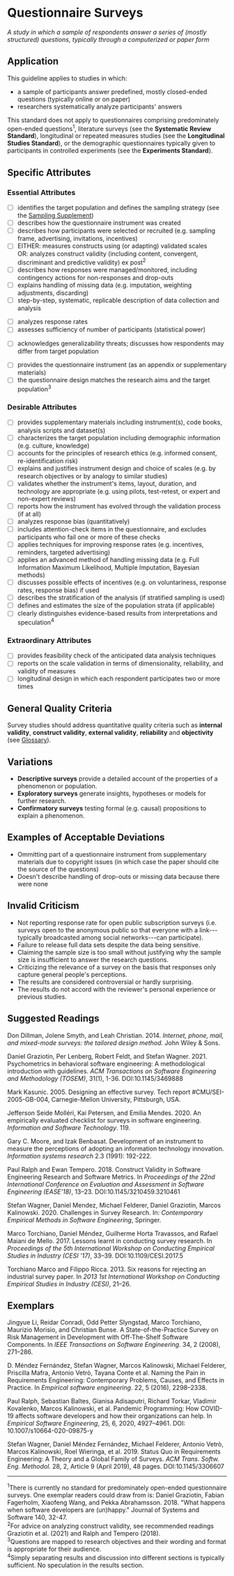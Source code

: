 # Questionnaire Surveys 
<standard name="Questionnaire Surveys">



*<desc>A study in which a sample of respondents answer a series of (mostly structured) questions,
typically through a computerized or paper form</desc>*


## Application

This guideline applies to studies in which:

-   a sample of participants answer predefined, mostly closed-ended
    questions (typically online or on paper)
-   researchers systematically analyze participants' answers

This standard does not apply to questionnaires comprising predominately
open-ended questions<sup><a class="footnote footnote-ref">1</a></sup>, literature surveys (see the **Systematic
Review Standard**), longitudinal or repeated measures studies (see the
**Longitudinal Studies Standard**), or the demographic questionnaires
typically given to participants in controlled experiments (see the
**Experiments Standard**).

## Specific Attributes 

### Essential Attributes 
<checklist name="Essential">

<intro>

<method>

- [ ]	identifies the target population and defines the sampling strategy (see the [Sampling Supplement](https://github.com/acmsigsoft/EmpiricalStandards/blob/master/docs/supplements/Sampling.md))
- [ ]	describes how the questionnaire instrument was created
- [ ]	describes how participants were selected or recruited (e.g. sampling frame, advertising, invitations, incentives)
- [ ]	EITHER: measures constructs using (or adapting) validated scales    
	 OR: analyzes construct validity (including content, convergent, discriminant and predictive validity) ex post<sup><a class="footnote footnote-ref">2</a></sup>
- [ ]	describes how responses were managed/monitored, including contingency actions for non-responses and drop-outs
- [ ]	explains handling of missing data (e.g. imputation, weighting adjustments, discarding)
- [ ]	step-by-step, systematic, replicable description of data collection and analysis
	
<results>

- [ ]	analyzes response rates
- [ ]	assesses sufficiency of number of participants (statistical power)

<discussion>

- [ ]	acknowledges generalizability threats; discusses how respondents may differ from target population

<other>	
	
- [ ]	provides the questionnaire instrument (as an appendix or supplementary materials) 	
- [ ]	the questionnaire design matches the research aims and the target population<sup><a class="footnote footnote-ref">3</a></sup>
	
</checklist>
     
### Desirable Attributes 	
<checklist name="Desirable">

- [ ]	provides supplementary materials including instrument(s), code books, analysis scripts and dataset(s)
- [ ]	characterizes the target population including demographic information (e.g. culture, knowledge)
- [ ]	accounts for the principles of research ethics (e.g. informed consent, re-identification risk)
- [ ]	explains and justifies instrument design and choice of scales (e.g. by research objectives or by analogy to similar studies)
- [ ]	validates whether the instrument's items, layout, duration, and technology are appropriate (e.g. using pilots, test-retest, or expert and non-expert reviews)
- [ ]	reports how the instrument has evolved through the validation process (if at all)
- [ ]	analyzes response bias (quantitatively)
- [ ]   includes attention-check items in the questionnaire, and excludes participants who fail one or more of these checks
- [ ]	applies techniques for improving response rates (e.g. incentives, reminders, targeted advertising)
- [ ]   applies an advanced method of handling missing data (e.g. Full Information Maximum Likelihood, Multiple Imputation, Bayesian methods)
- [ ]	discusses possible effects of incentives (e.g. on voluntariness, response rates, response bias) if used
- [ ]	describes the stratification of the analysis (if stratified sampling is used)
- [ ]	defines and estimates the size of the population strata (if applicable)
- [ ]	clearly distinguishes evidence-based results from interpretations and speculation<sup><a class="footnote footnote-ref">4</a></sup>
 </checklist>
     
### Extraordinary Attributes 	
<checklist name="Extraordinary">

- [ ]	provides feasibility check of the anticipated data analysis techniques
- [ ]	reports on the scale validation in terms of dimensionality, reliability, and validity of measures
- [ ]   longitudinal design in which each respondent participates two or more times	
</checklist>

## General Quality Criteria 

Survey studies should address quantitative quality criteria such
as **internal validity**, **construct validity**, **external validity**,
**reliability** and **objectivity** (see [Glossary](../glossary)).

## Variations 

-   **Descriptive surveys** provide a detailed account of the properties
    of a phenomenon or population.
-   **Exploratory surveys** generate insights, hypotheses or models for
    further research.
-   **Confirmatory surveys** testing formal (e.g. causal) propositions
    to explain a phenomenon.

## Examples of Acceptable Deviations
- Ommitting part of a questionnaire instrument from supplementary materials due to copyright issues (in which case the paper should cite the source of the questions)
- Doesn't describe handling of drop-outs or missing data because there were none

## Invalid Criticism 

-   Not reporting response rate for open public subscription surveys
    (i.e. surveys open to the anonymous public so that everyone with a
    link---typically broadcasted among social networks---can
    participate).
-   Failure to release full data sets despite the data being sensitive.
-   Claiming the sample size is too small without justifying why the
    sample size is insufficient to answer the research questions.
-   Criticizing the relevance of a survey on the basis that responses
    only capture general people's perceptions.
-   The results are considered controversial or hardly surprising.
-   The results do not accord with the reviewer's personal experience or
    previous studies.

## Suggested Readings 

Don Dillman, Jolene Smyth, and Leah Christian. 2014. *Internet, phone,
mail, and mixed-mode surveys: the tailored design method.* John Wiley &
Sons.
	
Daniel Graziotin, Per Lenberg, Robert Feldt, and Stefan Wagner. 2021. Psychometrics in behavioral software engineering: A methodological introduction with guidelines. _ACM Transactions on Software Engineering and Methodology (TOSEM)_, 31(1), 1-36. DOI:10.1145/3469888

Mark Kasunic. 2005. Designing an effective survey. Tech report
\#CMU/SEI-2005-GB-004, Carnegie-Mellon University, Pittsburgh, USA.

Jefferson Seide Molléri, Kai Petersen, and Emilia Mendes. 2020. An
empirically evaluated checklist for surveys in software engineering. *Information and Software Technology*. 119.
	
Gary C. Moore, and Izak Benbasat. Development of an instrument to measure the perceptions of adopting an information technology innovation. *Information systems research* 2.3 (1991): 192-222.	

Paul Ralph and Ewan Tempero. 2018. Construct Validity in Software
Engineering Research and Software Metrics. In *Proceedings of the 22nd
International Conference on Evaluation and Assessment in Software
Engineering (EASE'18)*, 13–23. DOI:10.1145/3210459.3210461

Stefan Wagner, Daniel Mendez, Michael Felderer, Daniel Graziotin, Marcos
Kalinowski. 2020. Challenges in Survey Research. In: _Contemporary Empirical
Methods in Software Engineering_, Springer.
		
Marco Torchiano, Daniel Méndez, Guilherme Horta Travassos, and Rafael
Maiani de Mello. 2017. Lessons learnt in conducting survey research. In
*Proceedings of the 5th International Workshop on Conducting Empirical
Studies in Industry (CESI '17)*, 33–39. DOI:10.1109/CESI.2017.5

Torchiano Marco and Filippo Ricca. 2013. Six reasons for rejecting an
industrial survey paper. In *2013 1st International Workshop on
Conducting Empirical Studies in Industry (CESI)*, 21–26.

## Exemplars 

Jingyue Li, Reidar Conradi, Odd Petter Slyngstad, Marco Torchiano,
Maurizio Morisio, and Christian Bunse. A State-of-the-Practice Survey on
Risk Management in Development with Off-The-Shelf Software Components.
In *IEEE Transactions on Software Engineering*. 34, 2 (2008), 271–286.

D. Méndez Fernández, Stefan Wagner, Marcos Kalinowski, Michael Felderer,
Priscilla Mafra, Antonio Vetrò, Tayana Conte et al. Naming the Pain in
Requirements Engineering: Contemporary Problems, Causes, and Effects in
Practice. In *Empirical software engineering*. 22, 5 (2016), 2298–2338.

Paul Ralph, Sebastian Baltes, Gianisa Adisaputri, Richard Torkar,
Vladimir Kovalenko, Marcos Kalinowski, et al. Pandemic Programming: How
COVID-19 affects software developers and how their organizations can
help. In *Empirical Software Engineering*, 25, 6, 2020, 4927–4961. DOI:
10.1007/s10664-020-09875-y

Stefan Wagner, Daniel Méndez Fernández, Michael Felderer, Antonio Vetrò,
Marcos Kalinowski, Roel Wieringa, et al. 2019. Status Quo in
Requirements Engineering: A Theory and a Global Family of Surveys. *ACM
Trans. Softw. Eng. Methodol.* 28, 2, Article 9 (April 2019), 48 pages.
DOI:10.1145/3306607

---
<footnote><sup><a class="footnote footnote-text">1</a></sup>There is currently no standard for predominately open-ended questionnaire surveys. One exemplar readers could draw from is: Daniel Graziotin, Fabian Fagerholm, Xiaofeng Wang, and Pekka Abrahamsson. 2018. "What happens when software developers are (un)happy." Journal of Systems and Software 140, 32-47.</footnote><br>
<footnote><sup><a class="footnote footnote-text">2</a></sup>For advice on analyzing construct validity, see recommended readings Graziotin et al. (2021) and Ralph and Tempero (2018).</footnote><br>
<footnote><sup><a class="footnote footnote-text">3</a></sup>Questions are mapped to research objectives and their wording and format is appropriate for their audience.</footnote><br>
<footnote><sup><a class="footnote footnote-text">4</a></sup>Simply separating results and discussion into different sections is typically sufficient. No speculation in the results section.</footnote><br>
</standard>
